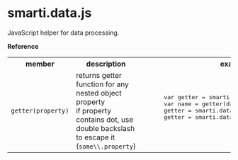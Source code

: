 # smarti.data.js

JavaScript helper for data processing.

<b>Reference</b>

<table>
  <tr>
    <th>member</th>
    <th>description</th>
    <th>example</th>
  </tr>
  <tr>
    <td><code>getter(property)</code></td>
    <td>returns getter function for any nested object property<br/>if property contains dot, use double backslash to escape it (<code>some\\.property</code>)</td>
    <td>
      <pre lang="javascript">
      var getter = smarti.data.getter('Name');
      var name = getter(dataItem);
      getter = smarti.data.getter('Address.City');
      getter = smarti.data.getter('some\\.property');
      </pre>
    </td>
  </tr>
</table>
